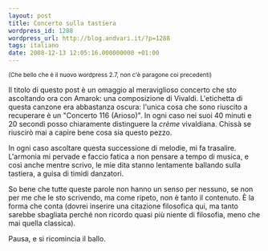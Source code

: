 ```yaml
---
layout: post
title: Concerto sulla tastiera
wordpress_id: 1288
wordpress_url: http://blog.andvari.it/?p=1288
tags: italiano
date: 2008-12-13 12:05:16.000000000 +01:00
---
```

<small>(Che bello che è il nuovo wordpress 2.7, non c'è paragone coi precedenti)</small>

Il titolo di questo post è un omaggio al meraviglioso concerto che sto ascoltando ora con Amarok: una composizione di Vivaldi. L'etichetta di questa canzone era abbastanza oscura: l'unica cosa che sono riuscito a recuperare è un "Concerto 116 (Arioso)". In ogni caso nei suoi 40 minuti e 20 secondi posso chiaramente distinguere la <em>crème</em> vivaldiana. Chissà se riuscirò mai a capire bene cosa sia questo pezzo.

In ogni caso ascoltare questa successione di melodie, mi fa trasalire. L'armonia mi pervade e faccio fatica a non pensare a tempo di musica, e così anche mentre scrivo, le mie dita stanno lentamente ballando sulla tastiera, a guisa di timidi danzatori.

So bene che tutte queste parole non hanno un senso per nessuno, se non per me che le sto scrivendo, ma come ripeto, non è tanto il contenuto. È la forma che conta (dovrei inserire una citazione filosofica qui, ma tanto sarebbe sbagliata perché non ricordo quasi più niente di filosofia, meno che mai quella classica).

Pausa, e si ricomincia il ballo.
